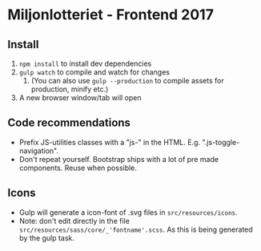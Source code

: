 Miljonlotteriet - Frontend 2017
=================

## Install
1. `npm install` to install dev dependencies
2. `gulp watch` to compile and watch for changes
    1. (You can also use `gulp --production` to compile assets for production, minify etc.)
3. A new browser window/tab will open

## Code recommendations
* Prefix JS-utilities classes with a "js-" in the HTML. E.g. ".js-toggle-navigation".
* Don't repeat yourself. Bootstrap ships with a lot of pre made components. Reuse when possible.

## Icons
* Gulp will generate a icon-font of .svg files in `src/resources/icons`.
* Note: don't edit directly in the file `src/resources/sass/core/_'fontname'.scss`. As this is being generated by the gulp task.